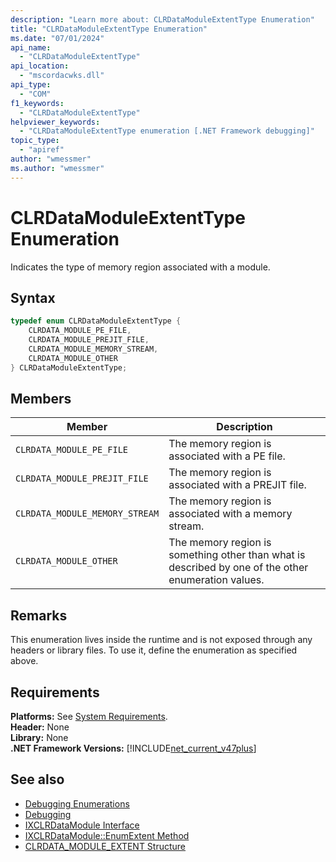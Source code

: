 ```yaml
---
description: "Learn more about: CLRDataModuleExtentType Enumeration"
title: "CLRDataModuleExtentType Enumeration"
ms.date: "07/01/2024"
api_name: 
  - "CLRDataModuleExtentType"
api_location: 
  - "mscordacwks.dll"
api_type: 
  - "COM"
f1_keywords: 
  - "CLRDataModuleExtentType"
helpviewer_keywords: 
  - "CLRDataModuleExtentType enumeration [.NET Framework debugging]"
topic_type: 
  - "apiref"
author: "wmessmer"
ms.author: "wmessmer"
---
```

# CLRDataModuleExtentType Enumeration

Indicates the type of memory region associated with a module.
  
## Syntax  
  
```cpp  
typedef enum CLRDataModuleExtentType {  
    CLRDATA_MODULE_PE_FILE,
    CLRDATA_MODULE_PREJIT_FILE,
    CLRDATA_MODULE_MEMORY_STREAM,
    CLRDATA_MODULE_OTHER
} CLRDataModuleExtentType;  
```  
  
## Members  
  
|Member|Description|  
|------------|-----------------|  
|`CLRDATA_MODULE_PE_FILE`|The memory region is associated with a PE file.|  
|`CLRDATA_MODULE_PREJIT_FILE`|The memory region is associated with a PREJIT file.|  
|`CLRDATA_MODULE_MEMORY_STREAM`|The memory region is associated with a memory stream.|  
|`CLRDATA_MODULE_OTHER`|The memory region is something other than what is described by one of the other enumeration values.|  
  
## Remarks  

This enumeration lives inside the runtime and is not exposed through any headers or library files. To use it, define the enumeration as specified above.

## Requirements  

**Platforms:** See [System Requirements](../../get-started/system-requirements.md).  
**Header:** None  
**Library:** None  
**.NET Framework Versions:** [!INCLUDE[net_current_v47plus](../../../../includes/net-current-v47plus.md)]  
  
## See also

- [Debugging Enumerations](debugging-enumerations.md)
- [Debugging](index.md)
- [IXCLRDataModule Interface](ixclrdatamodule-interface.md)
- [IXCLRDataModule::EnumExtent Method](ixclrdatamodule-enumextent-method.md)
- [CLRDATA_MODULE_EXTENT Structure](clrdatamoduleextent-structure.md)